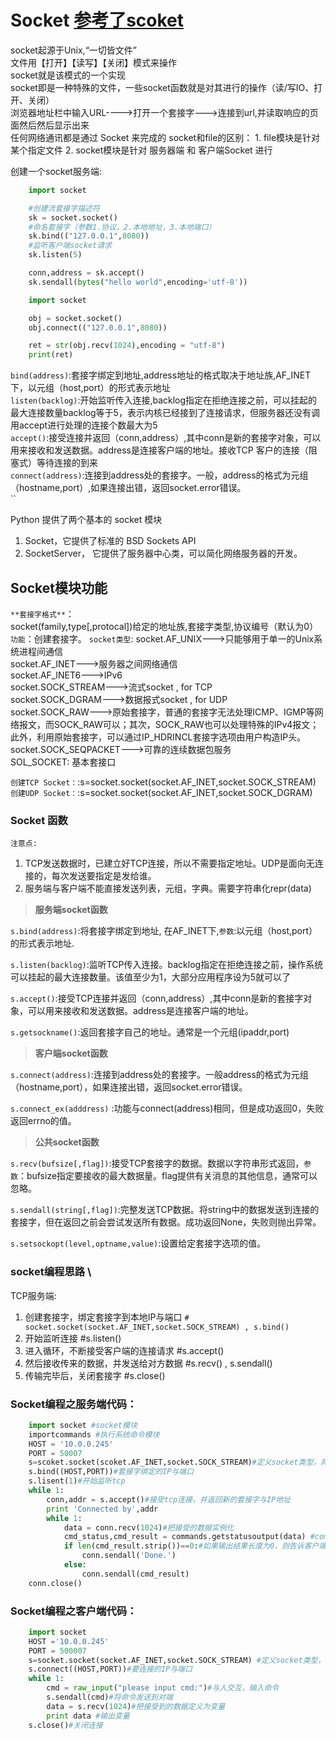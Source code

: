 # Socket [参考了scoket](http://blog.csdn.net/rebelqsp/article/details/22109925)
socket起源于Unix,“一切皆文件”  
文件用【打开】【读写】【关闭】模式来操作  
socket就是该模式的一个实现   
socket即是一种特殊的文件，一些socket函数就是对其进行的操作（读/写IO、打开、关闭）  
浏览器地址栏中输入URL---->打开一个套接字--->连接到url,并读取响应的页面然后然后显示出来   
任何网络通讯都是通过 Socket 来完成的 
socket和file的区别： 
    1. file模块是针对某个指定文件
    2.  socket模块是针对 服务器端 和 客户端Socket 进行  

创建一个socket服务端:
```python
    import socket

    #创建流套接字描述符
    sk = socket.socket()
    #命名套接字（参数1.协议，2.本地地址，3.本地端口）
    sk.bind(("127.0.0.1",8080))
    #监听客户端socket请求
    sk.listen(5)

    conn,address = sk.accept()
    sk.sendall(bytes("hello world",encoding='utf-8'))
```

```python
    import socket

    obj = socket.socket()
    obj.connect(("127.0.0.1",8080))

    ret = str(obj.recv(1024),encoding = "utf-8")
    print(ret)
```

`bind(address)`:套接字绑定到地址,address地址的格式取决于地址族,AF_INET下，以元组（host,port）的形式表示地址  
`listen(backlog)`:开始监听传入连接,backlog指定在拒绝连接之前，可以挂起的最大连接数量backlog等于5，表示内核已经接到了连接请求，但服务器还没有调用accept进行处理的连接个数最大为5  
`accept()`:接受连接并返回（conn,address）,其中conn是新的套接字对象，可以用来接收和发送数据。address是连接客户端的地址。接收TCP 客户的连接（阻塞式）等待连接的到来  
`connect(address)`:连接到address处的套接字。一般，address的格式为元组（hostname,port）,如果连接出错，返回socket.error错误。  
``  


Python 提供了两个基本的 socket 模块 
1. Socket，它提供了标准的 BSD Sockets API
2. SocketServer， 它提供了服务器中心类，可以简化网络服务器的开发。

## Socket模块功能  
`**套接字格式**`：  
socket(family,type[,protocal])给定的地址族,套接字类型,协议编号（默认为0）  
`功能`：创建套接字。
`socket类型`:
socket.AF_UNIX--->只能够用于单一的Unix系统进程间通信  
socket.AF_INET--->服务器之间网络通信  
socket.AF_INET6--->IPv6  
socket.SOCK_STREAM--->流式socket , for TCP  
socket.SOCK_DGRAM--->数据报式socket , for UDP  
socket.SOCK_RAW--->原始套接字，普通的套接字无法处理ICMP、IGMP等网络报文，而SOCK_RAW可以；其次，SOCK_RAW也可以处理特殊的IPv4报文；此外，利用原始套接字，可以通过IP_HDRINCL套接字选项由用户构造IP头。  
socket.SOCK_SEQPACKET--->可靠的连续数据包服务   
SOL_SOCKET: 基本套接口  

`创建TCP Socket：`:s=socket.socket(socket.AF_INET,socket.SOCK_STREAM)
`创建UDP Socket：`:s=socket.socket(socket.AF_INET,socket.SOCK_DGRAM)  

### Socket 函数
`注意点:`
1. TCP发送数据时，已建立好TCP连接，所以不需要指定地址。UDP是面向无连接的，每次发送要指定是发给谁。  
2. 服务端与客户端不能直接发送列表，元组，字典。需要字符串化repr(data)  
>**服务端socket函数**  

`s.bind(address)`:将套接字绑定到地址, 在AF_INET下,`参数`:以元组（host,port）的形式表示地址.  

`s.listen(backlog)`:监听TCP传入连接。backlog指定在拒绝连接之前，操作系统可以挂起的最大连接数量。该值至少为1，大部分应用程序设为5就可以了  

`s.accept()`:接受TCP连接并返回（conn,address）,其中conn是新的套接字对象，可以用来接收和发送数据。address是连接客户端的地址。   

`s.getsockname()`:返回套接字自己的地址。通常是一个元组(ipaddr,port)

>**客户端socket函数** 

`s.connect(address)`:连接到address处的套接字。一般address的格式为元组（hostname,port），如果连接出错，返回socket.error错误。 

`s.connect_ex(adddress)` :功能与connect(address)相同，但是成功返回0，失败返回errno的值。  

>**公共socket函数** 

`s.recv(bufsize[,flag])`:接受TCP套接字的数据。数据以字符串形式返回，`参数`：bufsize指定要接收的最大数据量。flag提供有关消息的其他信息，通常可以忽略。  

`s.sendall(string[,flag])`:完整发送TCP数据。将string中的数据发送到连接的套接字，但在返回之前会尝试发送所有数据。成功返回None，失败则抛出异常。  

`s.setsockopt(level,optname,value)`:设置给定套接字选项的值。  


### socket编程思路  \
TCP服务端:  
1. 创建套接字，绑定套接字到本地IP与端口
`# socket.socket(socket.AF_INET,socket.SOCK_STREAM) , s.bind()`
2. 开始监听连接                   #s.listen()  
3. 进入循环，不断接受客户端的连接请求              #s.accept()  
4. 然后接收传来的数据，并发送给对方数据         #s.recv() , s.sendall()
5. 传输完毕后，关闭套接字                     #s.close()  

### Socket编程之服务端代码：  
```python
    import socket #socket模块
    importcommands #执行系统命令模块
    HOST = '10.0.0.245'
    PORT = 50007
    s=scoket.socket(scoket.AF_INET,socket.SOCK_STREAM)#定义socket类型，网络通信，tcp
    s.bind((HOST,PORT))#套接字绑定的IP与端口
    s.lisent(1)#开始监听tcp
    while 1:
        conn,addr = s.accept()#接受tcp连接，并返回新的套接字与IP地址
        print 'Connected by',addr
        while 1:
            data = conn.recv(1024)#把接受的数据实例化
            cmd_status,cmd_result = commands.getstatusoutput(data) #commands.getstatusoutput执行系统命令（即shell命令），返回两个结果，第一个是状态，成功则为0，第二个是执行成功或失败的输出信息  
            if len(cmd_result.strip())==0:#如果输出结果长度为0，则告诉客户端完成，此用法针对于创建文件或目录，创建成功不会有输出信息
                conn.sendall('Done.')
            else:
                conn.sendall(cmd_result)
    conn.close()
```
### Socket编程之客户端代码：
```python
    import socket
    HOST ='10.0.0.245'
    PORT = 500007
    s=socket.socket(socket.AF_INET,socket.SOCK_STREAM) #定义socket类型，网络通信，TCP
    s.connect((HOST,PORT))#要连接的IP与端口
    while 1:
        cmd = raw_input("please input cmd:")#与人交互，输入命令
        s.sendall(cmd)#将命令发送到对端
        data = s.recv(1024)#把接受到的数据定义为变量
        print data #输出变量
    s.close()#关闭连接

```


